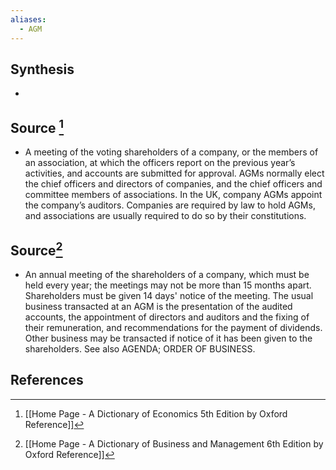 ```yaml
---
aliases:
  - AGM
---
```

## Synthesis
- 
## Source [^1]
- A meeting of the voting shareholders of a company, or the members of an association, at which the officers report on the previous year’s activities, and accounts are submitted for approval. AGMs normally elect the chief officers and directors of companies, and the chief officers and committee members of associations. In the UK, company AGMs appoint the company’s auditors. Companies are required by law to hold AGMs, and associations are usually required to do so by their constitutions.
## Source[^2]
- An annual meeting of the shareholders of a company, which must be held every year; the meetings may not be more than 15 months apart. Shareholders must be given 14 days' notice of the meeting. The usual business transacted at an AGM is the presentation of the audited accounts, the appointment of directors and auditors and the fixing of their remuneration, and recommendations for the payment of dividends. Other business may be transacted if notice of it has been given to the shareholders. See also AGENDA; ORDER OF BUSINESS.
## References

[^1]: [[Home Page - A Dictionary of Economics 5th Edition by Oxford Reference]]
[^2]: [[Home Page - A Dictionary of Business and Management 6th Edition by Oxford Reference]]